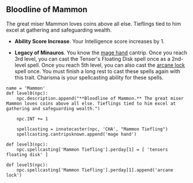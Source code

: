 ## Bloodline of Mammon
The great miser Mammon loves coins above all else. Tieflings tied to him excel at gathering and safeguarding wealth.

* **Ability Score Increase**. Your Intelligence score increases by 1.

* **Legacy of Minauros**. You know the [mage hand](https://www.dndbeyond.com/spells/mage-hand) cantrip. Once you reach 3rd level, you can cast the Tenser's Floating Disk spell once as a 2nd-level spell. Once you reach 5th level, you can also cast the [arcane lock](https://www.dndbeyond.com/spells/arcane-lock) spell once. You must finish a long rest to cast these spells again with this trait. Charisma is your spellcasting ability for these spells.

``` 
name = 'Mammon'
def level0(npc):   
    npc.description.append("**Bloodline of Mammon.** The great miser Mammon loves coins above all else. Tieflings tied to him excel at gathering and safeguarding wealth.")

    npc.INT += 1

    spellcasting = innatecaster(npc, 'CHA', "Mammon Tiefling")
    spellcasting.cantripsknown.append('mage hand')

def level3(npc):
    npc.spellcasting['Mammon Tiefling'].perday[1] = [ 'tensers floating disk' ]

def level5(npc):
    npc.spellcasting['Mammon Tiefling'].perday[1].append('arcane lock')
```
